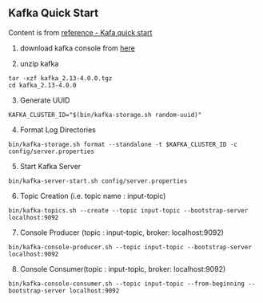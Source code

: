 ## Kafka Quick Start

Content is from [reference - Kafa quick start](https://kafka.apache.org/quickstart)

1. download kafka console from [here](https://www.apache.org/dyn/closer.cgi?path=/kafka/4.0.0/kafka_2.13-4.0.0.tgz)

2. unzip kafka 

```
tar -xzf kafka_2.13-4.0.0.tgz
cd kafka_2.13-4.0.0
```
3. Generate UUID
```
KAFKA_CLUSTER_ID="$(bin/kafka-storage.sh random-uuid)"
```
4. Format Log Directories

```
bin/kafka-storage.sh format --standalone -t $KAFKA_CLUSTER_ID -c config/server.properties
```

5. Start Kafka Server
```
bin/kafka-server-start.sh config/server.properties
```

6. Topic Creation (i.e. topic name : input-topic)
```
bin/kafka-topics.sh --create --topic input-topic --bootstrap-server localhost:9092
```

7. Console Producer (topic : input-topic, broker: localhost:9092)
```
bin/kafka-console-producer.sh --topic input-topic --bootstrap-server localhost:9092
```

8. Console Consumer(topic : input-topic, broker: localhost:9092)
```
bin/kafka-console-consumer.sh --topic input-topic --from-beginning --bootstrap-server localhost:9092

```


